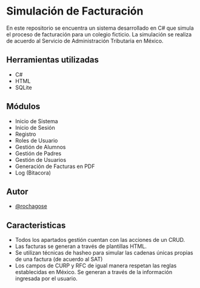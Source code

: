 
# Simulación de Facturación

En este repositorio se encuentra un sistema desarrollado en C# que simula el proceso de facturación para un colegio ficticio.
La simulación se realiza de acuerdo al Servicio de Administración Tributaria en México.

## Herramientas utilizadas
- C#
- HTML
- SQLite



## Módulos

- Inicio de Sistema
- Inicio de Sesión
- Registro
- Roles de Usuario
- Gestión de Alumnos
- Gestión de Padres
- Gestión de Usuarios
- Generación de Facturas en PDF
- Log (Bitacora)


## Autor

- [@rochagose](https://github.com/rochagose)


## Caracteristicas
- Todos los apartados gestión cuentan con las acciones de un CRUD.
- Las facturas se generan a través de plantillas HTML.
- Se utilizan técnicas de hasheo para simular las cadenas únicas propias de una factura (de acuerdo al SAT)
- Los campos de CURP y RFC de igual manera respetan las reglas establecidas en México. Se generan a través de la información ingresada por el usuario. 
